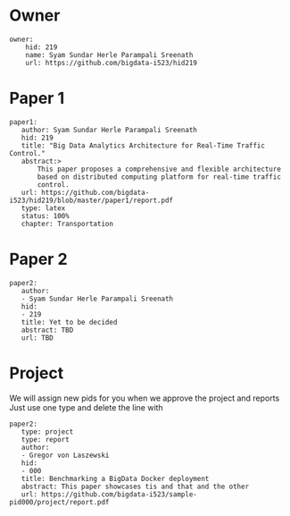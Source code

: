# Owner

```
owner:
    hid: 219
    name: Syam Sundar Herle Parampali Sreenath 
    url: https://github.com/bigdata-i523/hid219
```

# Paper 1

```
paper1:
   author: Syam Sundar Herle Parampali Sreenath
   hid: 219
   title: "Big Data Analytics Architecture for Real-Time Traffic Control." 
   abstract:> 
       This paper proposes a comprehensive and flexible architecture
       based on distributed computing platform for real-time traffic
       control. 
   url: https://github.com/bigdata-i523/hid219/blob/master/paper1/report.pdf
   type: latex
   status: 100%
   chapter: Transportation
```
   
# Paper 2

```
paper2:
   author: 
   - Syam Sundar Herle Parampali Sreenath
   hid:
   - 219
   title: Yet to be decided
   abstract: TBD
   url: TBD
```

# Project 

We will assign new pids for you when we approve the project and reports   
Just use one type and delete the line with 

```
paper2:
   type: project
   type: report
   author: 
   - Gregor von Laszewski
   hid:
   - 000
   title: Benchmarking a BigData Docker deployment
   abstract: This paper showcases tis and that and the other 
   url: https://github.com/bigdata-i523/sample-pid000/project/report.pdf
```
   
